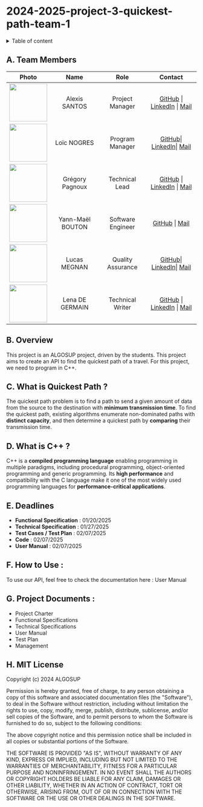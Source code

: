 # 2024-2025-project-3-quickest-path-team-1

<details>

<summary> Table of content </summary>

- [2024-2025-project-3-quickest-path-team-1](#2024-2025-project-3-quickest-path-team-1)
  - [A. Team Members](#a-team-members)
  - [B. Overview](#b-overview)
  - [C. What is Quickest Path ?](#c-what-is-quickest-path-)
  - [D. What is C++ ?](#d-what-is-c-)
  - [E. Deadlines](#e-deadlines)
  - [F. How to Use :](#f-how-to-use-)
  - [G. Project Documents :](#g-project-documents-)
  - [H. MIT License](#h-mit-license)

</details>

## A. Team Members

|Photo|Name|Role|Contact|
|:-:|:-:|:-:|:-:|
|<img src="https://ca.slack-edge.com/T0871HD8PPG-U0875AXD1J9-gf5a3f7a9328-192" width="100" height="100">|Alexis SANTOS|Project Manager|[GitHub](https://github.com/Mamoru-fr) \| [LinkedIn](https://www.linkedin.com/in/alexis-santos-83481031b/) \| [Mail](mailto:alexis.santos@algosup.com) |
|<img src="https://ca.slack-edge.com/T0871HD8PPG-U086WKXDVHD-cb7be3785c03-192" width="100" height="100">|Loïc NOGRES|Program Manager|[GitHub](https://github.com/Loic-nogues)\| [LinkedIn](https://www.linkedin.com/in/loic-nogues-459606339/)\| [Mail](mailto:loic.nogres@algosup.com)|
|<img src="https://ca.slack-edge.com/T07NMGKN89J-U07NG76JG21-c0a56378ea45-512" width="100" height="100">|Grégory Pagnoux|Technical Lead|[GitHub](https://github.com/Gregory-Pagnoux) \| [LinkedIn](https://www.linkedin.com/in/grégory-pagnoux-313b3a251/) \| [Mail](mailto:gregory.pagnoux@algosup.com)|
|<img src="https://ca.slack-edge.com/T0871HD8PPG-U0875BLK3PF-g5b656b3184b-192" width="100" height="100">|Yann-Maël BOUTON|Software Engineer|[GitHub](https://github.com/devnjoyer) \| [Mail](mailto:yann-mael.bouton@algosup.com)|
|<img src="https://ca.slack-edge.com/T0871HD8PPG-U087FQUB4BW-ab023db594b4-192" width="100" height="100">|Lucas MEGNAN|Quality Assurance|[GitHub](https://github.com/LucasMegnan)\| [LinkedIn](https://www.linkedin.com/in/lucas-megnan/)\|  [Mail](mailto:lucas.megnan@algosup.com)|
|<img src="https://ca.slack-edge.com/T0871HD8PPG-U087D5NNFSN-gd49a1525f78-192" width="100" height="100">|Lena DE GERMAIN|Technical Writer|[GitHub](https://github.com/lenadg18) \| [LinkedIn](https://www.linkedin.com/in/lena-degermain-5535a032a/) \| [Mail](mailto:lena.degermain@algosup.com)|

## B. Overview

This project is an ALGOSUP project, driven by the students. This project aims to create an API to find the quickest path of a travel. For this project, we need to program in C++. 

## C. What is Quickest Path ?

The quickest path problem is to find a path to send a given amount of data from the source to the destination with **minimum transmission time**. To find the quickest path, existing algorithms enumerate non-dominated paths with **distinct capacity**, and then determine a quickest path by **comparing** their transmission time.

## D. What is C++ ?

C++ is a **compiled programming language** enabling programming in multiple paradigms, including procedural programming, object-oriented programming and generic programming. Its **high performance** and compatibility with the C language make it one of the most widely used programming languages for **performance-critical applications**.

## E. Deadlines

* **Functional Specification** : 01/20/2025
* **Technical Specification** : 01/27/2025
* **Test Cases / Test Plan** : 02/07/2025
* **Code** : 02/07/2025
* **User Manual** : 02/07/2025
  
## F. How to Use :

To use our API, feel free to check the documentation here : User Manual 

## G. Project Documents :

* Project Charter
* Functional Specifications
* Technical Specifications
* User Manual
* Test Plan
* Management
  
## H. MIT License

Copyright (c) 2024 ALGOSUP

Permission is hereby granted, free of charge, to any person obtaining a copy of this software and associated documentation files (the "Software"), to deal in the Software without restriction, including without limitation the rights to use, copy, modify, merge, publish, distribute, sublicense, and/or sell copies of the Software, and to permit persons to whom the Software is furnished to do so, subject to the following conditions:

The above copyright notice and this permission notice shall be included in all copies or substantial portions of the Software.

THE SOFTWARE IS PROVIDED "AS IS", WITHOUT WARRANTY OF ANY KIND, EXPRESS OR IMPLIED, INCLUDING BUT NOT LIMITED TO THE WARRANTIES OF MERCHANTABILITY, FITNESS FOR A PARTICULAR PURPOSE AND NONINFRINGEMENT. IN NO EVENT SHALL THE AUTHORS OR COPYRIGHT HOLDERS BE LIABLE FOR ANY CLAIM, DAMAGES OR OTHER LIABILITY, WHETHER IN AN ACTION OF CONTRACT, TORT OR OTHERWISE, ARISING FROM, OUT OF OR IN CONNECTION WITH THE SOFTWARE OR THE USE OR OTHER DEALINGS IN THE SOFTWARE.